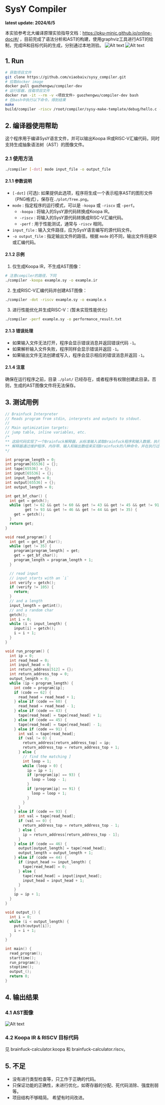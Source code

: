 # SysY Compiler 
**latest update: 2024/6/5**

本实验参考北大编译原理实验指导文档：https://pku-minic.github.io/online-doc/#/ ，目前完成了语法分析和AST的构建，使用graphviz工具进行AST的绘制，完成IR和目标代码的生成，分别通过本地测验。
![Alt text](image-2.png)
![Alt text](image-1.png)
## 1. Run

```bash
# 获取项目文件
git clone https://github.com/xiaobaiv/sysy_compiler.git
# 拉取docker image
docker pull guozhengwu/compiler-dev
# 运行容器，挂载项目文件
docker run -it --rm -v <项目文件> guozhengwu/compiler-dev bash
# 在bash中执行以下命令，得到结果
make
build/compiler -riscv /root/compiler/sysy-make-template/debug/hello.c -o /root/compiler/sysy-make-template/debug/hello.riscv

```

## 2. 编译器使用帮助

这个程序用于编译SysY语言文件，并可以输出Koopa IR或RISC-V汇编代码，同时支持生成抽象语法树（AST）的图像文件。

### 2.1 使用方法

```bash
./compiler [-dot] mode input_file -o output_file
```


#### 2.1.1 参数说明

- `[-dot]` (可选): 如果提供此选项，程序将生成一个表示程序AST的图形文件（PNG格式），保存在`./plot/Tree.png`。
- `mode` : 指定程序的运行模式，可以是 `-koopa` 或 `-riscv` 或 `-perf`。
  - `-koopa` : 将输入的SysY源代码转换成Koopa IR。
  - `-riscv` : 将输入的SysY源代码转换成RISC-V汇编代码。
  - `-perf` : 用于性能测试，通常与 `-riscv` 相同。
- `input_file` : 输入文件路径，应为SysY语言编写的源代码文件。
- `-o output_file` : 指定输出文件的路径。根据 `mode` 的不同，输出文件将是IR或汇编代码。

#### 2.1.2 示例

1. 仅生成Koopa IR，不生成AST图像：
```bash
# 注意compiler的路径，下同
./compiler -koopa example.sy -o example.ir
```
2. 生成RISC-V汇编代码并创建AST图像：
```bash
./compiler -dot -riscv example.sy -o example.s
```
3. 进行性能优化并生成RISC-V：(暂未实现性能优化)
```bash
./compiler -perf example.sy -o performance_result.txt
```

#### 2.1.3 错误处理

- 如果输入文件无法打开，程序会显示错误消息并返回错误代码 `-1`。
- 如果解析输入文件失败，程序同样会显示错误并返回 `-1`。
- 如果输出文件无法创建或写入，程序会显示相应的错误消息并返回 `-1`。

#### 2.1.4 注意

确保在运行程序之前，目录 `./plot/` 已经存在，或者程序有权限创建此目录。否则，生成的AST图像文件将无法保存。


## 3. 测试用例
```c
// Brainfuck Interpreter
// Reads program from stdin, interprets and outputs to stdout.
//
// Main optimization targets:
// jump table, inline variables, etc.
/* 
** 这段代码实现了一个Brainfuck解释器，从标准输入读取Brainfuck程序和输入数据，执行程序并输出结果。
** 解释器通过维护程序、内存带、输入和输出数组来实现Brainfuck的八种命令，并在执行过程中处理循环和输入输出操作。 
*/

int program_length = 0;
int program[65536] = {};
int tape[65536] = {};
int input[65536] = {};
int input_length = 0;
int output[65536] = {};
int output_length = 0;

int get_bf_char() {
  int get = getch();
  while (get != 62 && get != 60 && get != 43 && get != 45 && get != 91 &&
         get != 93 && get != 46 && get != 44 && get != 35) {
    get = getch();
  }
  return get;
}

void read_program() {
  int get = get_bf_char();
  while (get != 35) {
    program[program_length] = get;
    get = get_bf_char();
    program_length = program_length + 1;
  }

  // read input
  // input starts with an `i`
  int verify = getch();
  if (verify != 105) {
    return;
  }
  // and a length
  input_length = getint();
  // and a random char
  getch();
  int i = 0;
  while (i < input_length) {
    input[i] = getch();
    i = i + 1;
  }
}

void run_program() {
  int ip = 0;
  int read_head = 0;
  int input_head = 0;
  int return_address[512] = {};
  int return_address_top = 0;
  output_length = 0;
  while (ip < program_length) {
    int code = program[ip];
    if (code == 62) {
      read_head = read_head + 1;
    } else if (code == 60) {
      read_head = read_head - 1;
    } else if (code == 43) {
      tape[read_head] = tape[read_head] + 1;
    } else if (code == 45) {
      tape[read_head] = tape[read_head] - 1;
    } else if (code == 91) {
      int val = tape[read_head];
      if (val != 0) {
        return_address[return_address_top] = ip;
        return_address_top = return_address_top + 1;
      } else {
        // find the matching ]
        int loop = 1;
        while (loop > 0) {
          ip = ip + 1;
          if (program[ip] == 93) {
            loop = loop - 1;
          }
          if (program[ip] == 91) {
            loop = loop + 1;
          }
        }
      }
    } else if (code == 93) {
      int val = tape[read_head];
      if (val == 0) {
        return_address_top = return_address_top - 1;
      } else {
        ip = return_address[return_address_top - 1];
      }
    } else if (code == 46) {
      output[output_length] = tape[read_head];
      output_length = output_length + 1;
    } else if (code == 44) {
      if (input_head >= input_length) {
        tape[read_head] = 0;
      } else {
        tape[read_head] = input[input_head];
        input_head = input_head + 1;
      }
    }
    ip = ip + 1;
  }
}

void output_() {
  int i = 0;
  while (i < output_length) {
    putch(output[i]);
    i = i + 1;
  }
}

int main() {
  read_program();
  starttime();
  run_program();
  stoptime();
  output_();
  return 0;
}
```
## 4. 输出结果
### 4.1 AST图像
![Alt text](plot/Tree.png)

### 4.2 Koopa IR & RISCV 目标代码
见 brainfuck-calculator.koopa 和 brainfuck-calculator.riscv。

## 5. 不足
- 没有进行类型检查等，只工作于正确的代码。
- 只保证功能的正确性，未进行优化，如寄存器的分配、死代码消除、强度削弱等。
- 项目结构不够精简。
希望有时间改进。
